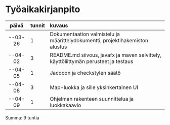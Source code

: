 # Työaikakirjanpito

|  päivä  | tunnit | kuvaus |
|:-------:|:-------|:-------|
| --03-26 | 1      | Dokumentaation valmistelu ja määrittelydokumentti, projektihakemiston alustus |
| --04-02 | 3      | README.md siivous, javafx ja maven selvittely, käyttöliittymän perusteet ja testaus |
| --04-05 | 1      | Jacocon ja checkstylen säätö |
| --04-08 | 3      | Map-luokka ja sille yksinkertainen UI |
| --04-09 | 1      | Ohjelman rakenteen suunnittelua ja luokkakaavio |

Summa: 9 tuntia
